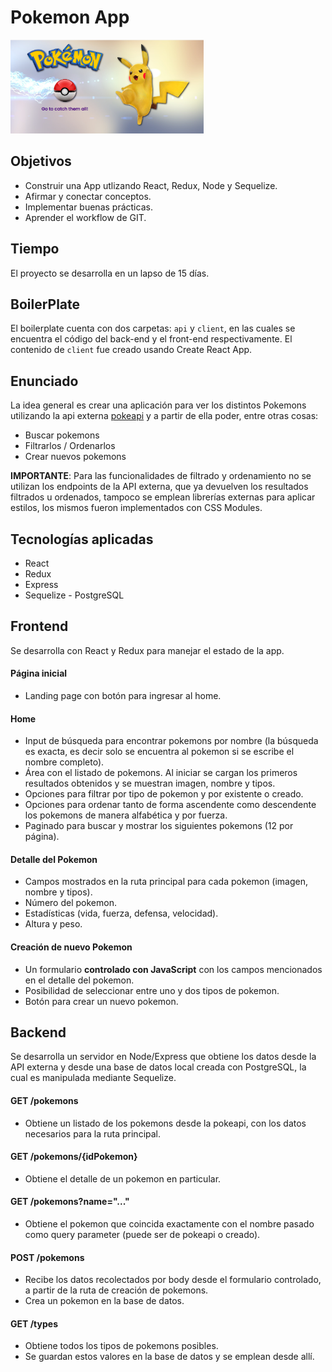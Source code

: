 # Pokemon App

<p align="left">
  <img height="150" src="./PokemonApp.png" />
</p>

## Objetivos

- Construir una App utlizando React, Redux, Node y Sequelize.
- Afirmar y conectar conceptos.
- Implementar buenas prácticas.
- Aprender el workflow de GIT.

## Tiempo

El proyecto se desarrolla en un lapso de 15 días.

## BoilerPlate

El boilerplate cuenta con dos carpetas: `api` y `client`, en las cuales se encuentra el código del back-end y el front-end respectivamente.
El contenido de `client` fue creado usando Create React App.

## Enunciado

La idea general es crear una aplicación para ver los distintos Pokemons utilizando la api externa [pokeapi](https://pokeapi.co/) y a partir de ella poder, entre otras cosas:

  - Buscar pokemons
  - Filtrarlos / Ordenarlos
  - Crear nuevos pokemons

__IMPORTANTE__: Para las funcionalidades de filtrado y ordenamiento no se utilizan los endpoints de la API externa, que ya devuelven los resultados filtrados u ordenados, tampoco se emplean librerías externas para aplicar estilos, los mismos fueron implementados con CSS Modules.

## Tecnologías aplicadas

- React
- Redux
- Express
- Sequelize - PostgreSQL

## Frontend

Se desarrolla con React y Redux para manejar el estado de la app.

#### Página inicial
- Landing page con botón para ingresar al home.
#### Home
- Input de búsqueda para encontrar pokemons por nombre (la búsqueda es exacta, es decir solo se encuentra al pokemon si se escribe el nombre completo).
- Área con el listado de pokemons. Al iniciar se cargan los primeros resultados obtenidos y se muestran imagen, nombre y tipos.
- Opciones para filtrar por tipo de pokemon y por existente o creado.
- Opciones para ordenar tanto de forma ascendente como descendente los pokemons de manera alfabética y por fuerza.
- Paginado para buscar y mostrar los siguientes pokemons (12 por página).
#### Detalle del Pokemon
- Campos mostrados en la ruta principal para cada pokemon (imagen, nombre y tipos).
- Número del pokemon.
- Estadísticas (vida, fuerza, defensa, velocidad).
- Altura y peso.
#### Creación de nuevo Pokemon
- Un formulario __controlado con JavaScript__ con los campos mencionados en el detalle del pokemon.
- Posibilidad de seleccionar entre uno y dos tipos de pokemon.
- Botón para crear un nuevo pokemon.

## Backend

Se desarrolla un servidor en Node/Express que obtiene los datos desde la API externa y desde una base de datos local creada con PostgreSQL, la cual es manipulada mediante Sequelize.

#### GET /pokemons
  - Obtiene un listado de los pokemons desde la pokeapi, con los datos necesarios para la ruta principal.
#### GET /pokemons/{idPokemon}
  - Obtiene el detalle de un pokemon en particular.
#### GET /pokemons?name="..."
  - Obtiene el pokemon que coincida exactamente con el nombre pasado como query parameter (puede ser de pokeapi o creado).
#### POST /pokemons
  - Recibe los datos recolectados por body desde el formulario controlado, a partir de la ruta de creación de pokemons.
  - Crea un pokemon en la base de datos.
#### GET /types
  - Obtiene todos los tipos de pokemons posibles.
  - Se guardan estos valores en la base de datos y se emplean desde allí.
